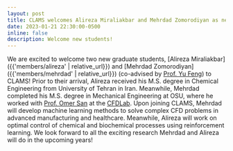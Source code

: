 ```yaml
---
layout: post
title: CLAMS welcomes Alireza Miraliakbar and Mehrdad Zomorodiyan as new graduate students!
date: 2023-01-21 22:30:00-0500
inline: false
description: Welcome new students!
---
```


We are excited to welcome two new graduate students, [Alireza Miraliakbar]({{'members/alireza' | relative_url}}) and [Mehrdad Zomorodiyan]({{'members/mehrdad' | relative_url}}) (co-advised by [Prof. Yu Feng](https://www.cbbl-okstate.com/about-dr-yu-feng-pi)) to CLAMS! Prior to their arrival, Alireza received his M.S. degree in Chemical Engineering from University of Tehran in Iran. Meanwhile, Mehrdad completed his M.S. degree in Mechanical Engineering at OSU, where he worked with [Prof. Omer San](https://experts.okstate.edu/osan) at the [CFDLab](https://www.cfdlab.org). Upon joining CLAMS, Mehrdad will develop machine learning methods to solve complex CFD problems in advanced manufacturing and healthcare. Meanwhile, Alireza will work on optimal control of chemical and biochemical processes using reinforcement learning. We look forward to all the exciting research Mehrdad and Alireza will do in the upcoming years!
